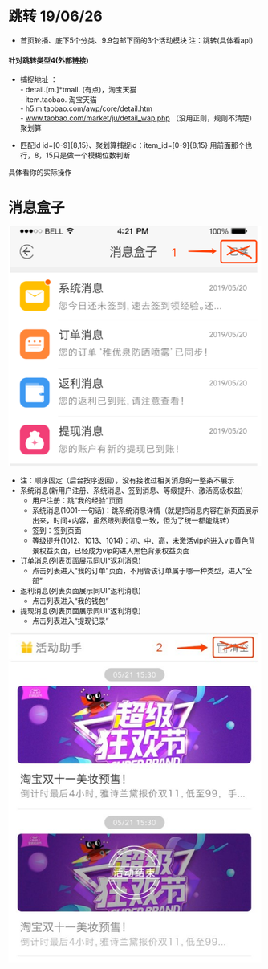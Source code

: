 # 跳转 19/06/26
- 首页轮播、底下5个分类、9.9包邮下面的3个活动模块  注：跳转(具体看api)

#### 针对跳转类型4(外部链接)

- 捕捉地址 ：  
        - detail.[m.]*tmall.  (有点)，淘宝天猫  
        - item.taobao.    淘宝天猫  
        - h5.m.taobao.com/awp/core/detail.htm   
        - www.taobao.com/market/ju/detail_wap.php （没用正则，规则不清楚）聚划算  

- 匹配id        id=[0-9]{8,15}、聚划算捕捉id：item_id=[0-9]{8,15} 用前面那个也行，8，15只是做一个模糊位数判断

具体看你的实际操作



# 消息盒子

![image](../img/msg1.png)
- 注：顺序固定（后台按序返回），没有接收过相关消息的一整条不展示
- 系统消息(新用户注册、系统消息、签到消息、等级提升、激活高级权益)
    - 用户注册：跳“我的经验”页面
    - 系统消息(1001-一句话)：跳系统消息详情（就是把消息内容在新页面展示出来，时间+内容，虽然跟列表信息一致，但为了统一都能跳转）
    - 签到：签到页面
    - 等级提升(1012、1013、1014)：初、中、高，未激活vip的进入vip黄色背景权益页面，已经成为vip的进入黑色背景权益页面
- 订单消息(列表页面展示同UI“返利消息)
    - 点击列表进入“我的订单”页面，不用管该订单属于哪一种类型，进入“全部”
- 返利消息(列表页面展示同UI“返利消息)
    - 点击列表进入“我的钱包”
- 提现消息(列表页面展示同UI“返利消息)
    - 点击列表进入“提现记录”

![image](../img/msg2.jpg)



